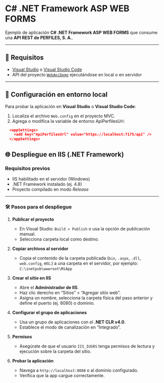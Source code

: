 # C# .NET Framework ASP WEB FORMS

Ejemplo de aplicación **C# .NET Framework ASP WEB FORMS** que consume una **API REST de PERFILES, S. A.**.

---

## 🚀 Requisitos
- [Visual Studio](https://visualstudio.microsoft.com/) o [Visual Studio Code](https://code.visualstudio.com/)  
- API del proyecto [`WebApiDemo`](https://github.com/Tipazo/WebApiDemo.git) ejecutándose en local o en servidor  

---

## 🔧 Configuración en entorno local
Para probar la aplicación en **Visual Studio** o **Visual Studio Code**:

1. Localiza el archivo `Web.config` en el proyecto MVC.
2. Agrega o modifica la variable de entorno ApiPerfilesUrl:

```json
  <appSettings>
    <add key="ApiPerfilesUrl" value="https://localhost:7175/api" />
  </appSettings>
```

## 🌐 Despliegue en IIS (.NET Framework)
### Requisitos previos
- IIS habilitado en el servidor (Windows)
- .NET Framework instalado (ej. 4.8)
- Proyecto compilado en modo *Release*

---

### 🛠️ Pasos para el despliegue

1. **Publicar el proyecto**
   - En Visual Studio: `Build > Publish` o usa la opción de publicación manual.
   - Selecciona carpeta local como destino.

2. **Copiar archivos al servidor**
   - Copia el contenido de la carpeta publicada (`bin`, `.aspx`, `.dll`, `web.config`, etc.) a una carpeta en el servidor, por ejemplo:  
     `C:\inetpub\wwwroot\MiApp`

3. **Crear el sitio en IIS**
   - Abre el **Administrador de IIS**.
   - Haz clic derecho en “Sitios” > “Agregar sitio web”.
   - Asigna un nombre, selecciona la carpeta física del paso anterior y define el puerto (ej. 8080) o dominio.

4. **Configurar el grupo de aplicaciones**
   - Usa un grupo de aplicaciones con el **.NET CLR v4.0**.
   - Establece el modo de canalización en “Integrado”.

5. **Permisos**
   - Asegúrate de que el usuario `IIS_IUSRS` tenga permisos de lectura y ejecución sobre la carpeta del sitio.

6. **Probar la aplicación**
   - Navega a `http://localhost:8080` o al dominio configurado.
   - Verifica que la app cargue correctamente.
